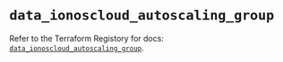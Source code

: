 # `data_ionoscloud_autoscaling_group`

Refer to the Terraform Registory for docs: [`data_ionoscloud_autoscaling_group`](https://registry.terraform.io/providers/ionos-cloud/ionoscloud/6.4.12/docs/data-sources/autoscaling_group).
